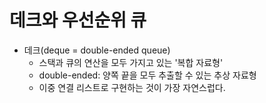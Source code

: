 # 데크와 우선순위 큐
- 데크(deque = double-ended queue)
    - 스택과 큐의 연산을 모두 가지고 있는 '복합 자료형'
    - double-ended: 양쪽 끝을 모두 추출할 수 있는 추상 자료형
    - 이중 연결 리스트로 구현하는 것이 가장 자연스럽다.